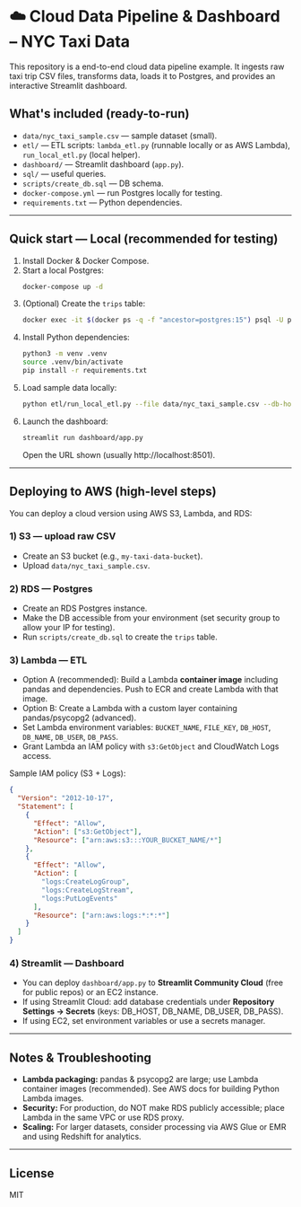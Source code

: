 # ☁️ Cloud Data Pipeline & Dashboard – NYC Taxi Data

This repository is a end-to-end cloud data pipeline example. It ingests raw taxi trip CSV files, transforms data, loads it to Postgres, and provides an interactive Streamlit dashboard.

## What's included (ready-to-run)
- `data/nyc_taxi_sample.csv` — sample dataset (small).
- `etl/` — ETL scripts: `lambda_etl.py` (runnable locally or as AWS Lambda), `run_local_etl.py` (local helper).
- `dashboard/` — Streamlit dashboard (`app.py`).
- `sql/` — useful queries.
- `scripts/create_db.sql` — DB schema.
- `docker-compose.yml` — run Postgres locally for testing.
- `requirements.txt` — Python dependencies.

---

## Quick start — Local (recommended for testing)
1. Install Docker & Docker Compose.
2. Start a local Postgres:
   ```bash
   docker-compose up -d
   ```
3. (Optional) Create the `trips` table:
   ```bash
   docker exec -it $(docker ps -q -f "ancestor=postgres:15") psql -U postgres -d taxi -c "CREATE TABLE IF NOT EXISTS trips (trip_id INT PRIMARY KEY, vendor_id INT, pickup_datetime TIMESTAMP, dropoff_datetime TIMESTAMP, passenger_count INT, trip_distance FLOAT, pickup_location_id INT, dropoff_location_id INT, payment_type VARCHAR(20), fare_amount FLOAT, tip_amount FLOAT, total_amount FLOAT);"
   ```
4. Install Python dependencies:
   ```bash
   python3 -m venv .venv
   source .venv/bin/activate
   pip install -r requirements.txt
   ```
5. Load sample data locally:
   ```bash
   python etl/run_local_etl.py --file data/nyc_taxi_sample.csv --db-host localhost --db-port 5432 --db-name taxi --db-user postgres --db-pass postgres
   ```
6. Launch the dashboard:
   ```bash
   streamlit run dashboard/app.py
   ```
   Open the URL shown (usually http://localhost:8501).

---

## Deploying to AWS (high-level steps)
You can deploy a cloud version using AWS S3, Lambda, and RDS:

### 1) S3 — upload raw CSV
- Create an S3 bucket (e.g., `my-taxi-data-bucket`).
- Upload `data/nyc_taxi_sample.csv`.

### 2) RDS — Postgres
- Create an RDS Postgres instance.
- Make the DB accessible from your environment (set security group to allow your IP for testing).
- Run `scripts/create_db.sql` to create the `trips` table.

### 3) Lambda — ETL
- Option A (recommended): Build a Lambda **container image** including pandas and dependencies. Push to ECR and create Lambda with that image.
- Option B: Create a Lambda with a custom layer containing pandas/psycopg2 (advanced).
- Set Lambda environment variables: `BUCKET_NAME`, `FILE_KEY`, `DB_HOST`, `DB_NAME`, `DB_USER`, `DB_PASS`.
- Grant Lambda an IAM policy with `s3:GetObject` and CloudWatch Logs access.

Sample IAM policy (S3 + Logs):
```json
{
  "Version": "2012-10-17",
  "Statement": [
    {
      "Effect": "Allow",
      "Action": ["s3:GetObject"],
      "Resource": ["arn:aws:s3:::YOUR_BUCKET_NAME/*"]
    },
    {
      "Effect": "Allow",
      "Action": [
        "logs:CreateLogGroup",
        "logs:CreateLogStream",
        "logs:PutLogEvents"
      ],
      "Resource": ["arn:aws:logs:*:*:*"]
    }
  ]
}
```

### 4) Streamlit — Dashboard
- You can deploy `dashboard/app.py` to **Streamlit Community Cloud** (free for public repos) or an EC2 instance.
- If using Streamlit Cloud: add database credentials under **Repository Settings → Secrets** (keys: DB_HOST, DB_NAME, DB_USER, DB_PASS).
- If using EC2, set environment variables or use a secrets manager.

---

## Notes & Troubleshooting
- **Lambda packaging:** pandas & psycopg2 are large; use Lambda container images (recommended). See AWS docs for building Python Lambda images.
- **Security:** For production, do NOT make RDS publicly accessible; place Lambda in the same VPC or use RDS proxy.
- **Scaling:** For larger datasets, consider processing via AWS Glue or EMR and using Redshift for analytics.

---

## License
MIT
